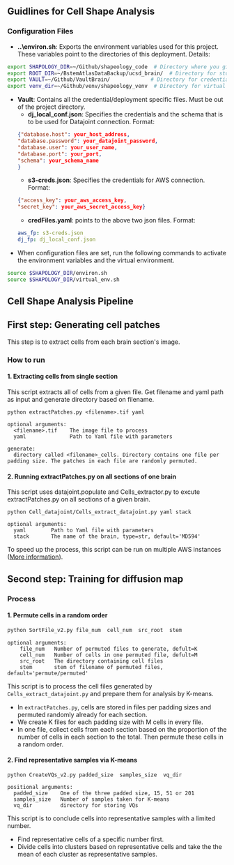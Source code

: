 ## Guidlines for Cell Shape Analysis

### Configuration Files
* **..\environ.sh**: Exports the environment variables used for this project. These variables point to the directories of this deployment.
Details:
```bash
export SHAPOLOGY_DIR=~/Github/shapeology_code  # Directory where you git clone this project
export ROOT_DIR=~/BstemAtlasDataBackup/ucsd_brain/  # Directory for storing downloaded files and project results
export VAULT=~/Github/VaultBrain/             # Directory for credential files
export venv_dir=~/Github/venv/shapeology_venv  # Directory for virtual environment
```
* **Vault**: Contains all the credential/deployment specific files. Must be out of the project directory.
    * **dj_local_conf.json**: Specifies the credentials and the schema that is to be used for Datajoint connection. Format:
    ```json
    {"database.host": your_host_address,
    "database.password": your_datajoint_password,
    "database.user": your_user_name,
    "database.port": your_port,
    "schema": your_schema_name
    }
    ```
    * **s3-creds.json**: Specifies the credentials for AWS connection. Format:
    ```json
    {"access_key": your_aws_access_key, 
    "secret_key": your_aws_secret_access_key}
    ```
    * **credFiles.yaml**: points to the above two json files. Format:
    ```yaml
    aws_fp: s3-creds.json
    dj_fp: dj_local_conf.json
    ```
* When configuration files are set, run the following commands to activate the environment variables and the virtual environment.
```bash
source $SHAPOLOGY_DIR/environ.sh
source $SHAPOLOGY_DIR/virtual_env.sh
```

## Cell Shape Analysis Pipeline
## First step: Generating cell patches
This step is to extract cells from each brain section's image.
### How to run
#### 1. Extracting cells from single section
This script extracts all of cells from a given file. Get filename and yaml path as input and generate directory based on filename.
```
python extractPatches.py <filename>.tif yaml
```
```
optional arguments:
  <filename>.tif    The image file to process
  yaml              Path to Yaml file with parameters

generate:
  directory called <filename>_cells. Directory contains one file per padding size. The patches in each file are randomly permuted.
```
#### 2. Running extractPatches.py on all sections of one brain
This script uses datajoint.populate and Cells_extractor.py to excute extractPatches.py on all sections of a given brain.
```
python Cell_datajoint/Cells_extract_datajoint.py yaml stack
```
```
optional arguments:
  yaml        Path to Yaml file with parameters
  stack       The name of the brain, type=str, default='MD594'
```
To speed up the process, this script can be run on multiple AWS instances 
([More information](Aws-jupyter.md)).

## Second step: Training for diffusion map
### Process
#### 1. Permute cells in a random order
```bash
python SortFile_v2.py file_num  cell_num  src_root  stem
```
``` 
optional arguments:
    file_num   Number of permuted files to generate, defult=K
    cell_num   Number of cells in one permuted file, defult=M
    src_root   The directory containing cell files
    stem       stem of filename of permuted files, default='permute/permuted'
```
This script is to process the cell files generated by `Cells_extract_datajoint.py`
and prepare them for analysis by K-means. 
* In `extractPatches.py`, cells are stored in files per padding sizes and permuted randomly already for each section.
* We create K files for each padding size with M cells in every
file. 
* In one file, collect cells from each section based on the proportion
 of the number of cells in each section to the total. Then permute these 
 cells in a random order.

#### 2. Find representative samples via K-means
```
python CreateVQs_v2.py padded_size  samples_size  vq_dir
```
```
positional arguments:
  padded_size    One of the three padded size, 15, 51 or 201
  samples_size   Number of samples taken for K-means
  vq_dir         directory for storing VQs
```
This script is to conclude cells into representative samples with 
a limited number.
* Find representative cells of a specific number first.
* Divide cells into clusters based on representative cells and take the 
the mean of each cluster as representative samples.





